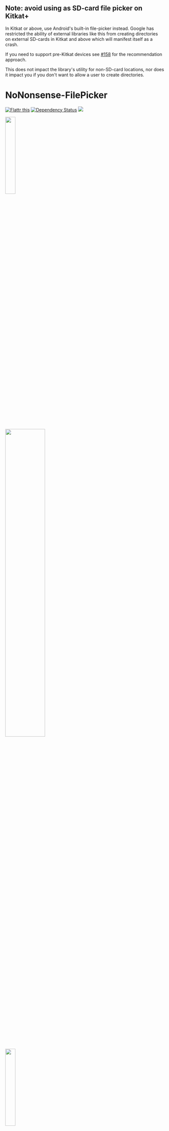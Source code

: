 ## Note: avoid using as SD-card file picker on Kitkat+

In Kitkat or above, use Android's built-in file-picker instead. Google has restricted the ability of external libraries like this from creating directories on external SD-cards in Kitkat and above which will manifest itself as a crash.

If you need to support pre-Kitkat devices see [#158](https://github.com/spacecowboy/NoNonsense-FilePicker/issues/158#issuecomment-353896387) for the recommendation approach.

This does not impact the library's utility for non-SD-card locations, nor does it impact you if you don't want to allow a user to create directories.

# NoNonsense-FilePicker

<p>
<a href="https://flattr.com/submit/auto?user_id=spacecowboy&url=https%3A%2F%2Fgithub.com%2Fspacecowboy%2FNoNonsense-FilePicker" target="_blank"><img src="http://api.flattr.com/button/flattr-badge-large.png" alt="Flattr this" title="Flattr this" border="0"></a>
<a href='https://dependencyci.com/github/spacecowboy/NoNonsense-FilePicker'><img src='https://dependencyci.com/github/spacecowboy/NoNonsense-FilePicker/badge' alt='Dependency Status'/></a>
<a href='https://bintray.com/spacecowboy/maven/com.nononsenseapps%3Afilepicker/_latestVersion'><img src='https://api.bintray.com/packages/spacecowboy/maven/com.nononsenseapps%3Afilepicker/images/download.svg'></a>
</p>

<p>
<img src="https://github.com/spacecowboy/NoNonsense-FilePicker/blob/master/screenshots/Nexus6-picker-dark.png?raw=true"
width="25%"/>

<img src="https://github.com/spacecowboy/NoNonsense-FilePicker/blob/master/screenshots/Nexus10-picker-dark.png?raw=true"
width="50%"/>
</p>

<p>
<img src="https://github.com/spacecowboy/NoNonsense-FilePicker/blob/master/screenshots/Nexus6-picker-light.png?raw=true"
width="25%"/>

<img src="https://github.com/spacecowboy/NoNonsense-FilePicker/blob/master/screenshots/Nexus10-picker-light.png?raw=true"
width="50%"/>
</p>

-   Extendable for sources other than SD-card (Dropbox, FTP, Drive, etc)
-   Can select multiple items
-   Select directories or files, or both
-   Create new directories in the picker
-   Material theme with AppCompat

## Yet another file picker library?

I needed a file picker that had two primary properties:

1.  Easy to extend: I needed a file picker that would work for normal
    files on the SD-card, and also for using the Dropbox API.
2.  Able to create a directory in the picker.

This project has both of those qualities. As a bonus, it also scales
nicely to work on any phone or tablet. The core is placed in abstract
classes, so it is fairly easy to extend the picker to create
your own.

The library includes an implementation that allows the user to pick
files from the SD-card. But the picker could easily be extended to get
its file listings from another source, such as Dropbox, FTP, SSH and
so on. The sample app includes implementations which browses your
Dropbox and a Linux mirror FTP-server.

By inheriting from an Activity, the picker is able to be rendered as
full screen on small screens and as a dialog on large screens. It does
this through the theme system, so it is very important for the
activity to use a correctly configured theme.

## How to include in your project (with Gradle)

Just add the dependency to your *build.gradle*:

```groovy
repositories {
    maven { url 'https://jitpack.io' }
}

dependencies {
    implementation 'com.github.nikita36078:filepicker:4.3.0'
}
```


## How to use the included SD-card picker:

### Include permission in your manifest

```xml
<uses-permission android:name="android.permission.WRITE_EXTERNAL_STORAGE" />
```

### Include a provider element

Due to changes in Android 6.0 Marshmallow, bare File URIs can no
longer be returned in a safe way. This change requires you to add an
entry to your manifest to use the included FilePickerFragment:

**NOTE: the authority of this provider is hard-coded in the bundled FilePickerFragment. If you have an existing content provider in your app with the same authority you will have a conflict. You'll either have to rename your existing authority or extend FilePickerFragment and override which authority is used.**

```xml
    <provider
        android:name="android.support.v4.content.FileProvider"
        android:authorities="${applicationId}.provider"
        android:exported="false"
        android:grantUriPermissions="true">
        <meta-data
            android:name="android.support.FILE_PROVIDER_PATHS"
            android:resource="@xml/nnf_provider_paths" />
    </provider>
```

### Include the file picker activity

The intent filter is optional depending on your use case. Note that
the theme set in the manifest is important.

```xml
    <activity
       android:name="com.nononsenseapps.filepicker.FilePickerActivity"
       android:label="@string/app_name"
       android:theme="@style/FilePickerTheme">
       <intent-filter>
          <action android:name="android.intent.action.GET_CONTENT" />
          <category android:name="android.intent.category.DEFAULT" />
       </intent-filter>
    </activity>
```

### Configure the theme

You must **set the theme** on the activity, but you can configure it to
match your existing application theme. You can also name it whatever
you like..

```xml
    <!-- You can also inherit from NNF_BaseTheme.Light -->
    <style name="FilePickerTheme" parent="NNF_BaseTheme">
        <!-- Set these to match your theme -->
        <item name="colorPrimary">@color/primary</item>
        <item name="colorPrimaryDark">@color/primary_dark</item>
        <item name="colorAccent">@color/accent</item>

        <!-- Setting a divider is entirely optional -->
        <item name="nnf_list_item_divider">?android:attr/listDivider</item>

        <!-- Need to set this also to style create folder dialog -->
        <item name="alertDialogTheme">@style/FilePickerAlertDialogTheme</item>

        <!-- If you want to set a specific toolbar theme, do it here -->
        <!-- <item name="nnf_toolbarTheme">@style/ThemeOverlay.AppCompat.Dark.ActionBar</item> -->
    </style>

    <style name="FilePickerAlertDialogTheme" parent="Theme.AppCompat.Dialog.Alert">
        <item name="colorPrimary">@color/primary</item>
        <item name="colorPrimaryDark">@color/primary_dark</item>
        <item name="colorAccent">@color/accent</item>
    </style>
```

### Starting the picker in your app

```java
    // This always works
    Intent i = new Intent(context, FilePickerActivity.class);
    // This works if you defined the intent filter
    // Intent i = new Intent(Intent.ACTION_GET_CONTENT);

    // Set these depending on your use case. These are the defaults.
    i.putExtra(FilePickerActivity.EXTRA_ALLOW_MULTIPLE, false);
    i.putExtra(FilePickerActivity.EXTRA_ALLOW_CREATE_DIR, false);
    i.putExtra(FilePickerActivity.EXTRA_MODE, FilePickerActivity.MODE_FILE);

    // Configure initial directory by specifying a String.
    // You could specify a String like "/storage/emulated/0/", but that can
    // dangerous. Always use Android's API calls to get paths to the SD-card or
    // internal memory.
    i.putExtra(FilePickerActivity.EXTRA_START_PATH, Environment.getExternalStorageDirectory().getPath());

    startActivityForResult(i, FILE_CODE);
```

### Handling the result

You can use the included utility method to parse the activity result:

```java
protected void onActivityResult(int requestCode, int resultCode, Intent intent) {
    if (requestCode == FILE_CODE && resultCode == Activity.RESULT_OK) {
        // Use the provided utility method to parse the result
        List<Uri> files = Utils.getSelectedFilesFromResult(intent);
        for (Uri uri: files) {
            File file = Utils.getFileForUri(uri);
            // Do something with the result...
        }
    }
}
```

## Want to customize further?

See some examples in the [Wiki](http://spacecowboy.github.io/NoNonsense-FilePicker/)

See the sample project for examples on dark and light themes, and
implementations using Dropbox and FTP.

## Not using Gradle yet?

Time to start! To convert your current Eclipse project, have a look at
my brief explanation:
<http://cowboyprogrammer.org/convert-to-android-studio-and-gradle-today/>

## Changelog

See [CHANGELOG](https://github.com/spacecowboy/NoNonsense-FilePicker/blob/master/CHANGELOG.md)
